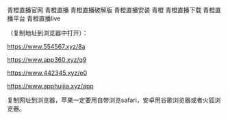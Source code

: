 青橙直播官网
青橙直播
青橙直播破解版
青橙直播安装
青橙
青橙直播下载
青橙直播平台
青橙直播live
 

（复制地址到浏览器中打开）：

https://www.554567.xyz/8a

https://www.app360.xyz/q9

https://www.442345.xyz/e0

https://www.apphuijia.xyz/app

复制网址到浏览器，苹果一定要用自带浏览safari，安卓用谷歌浏览器或者火狐浏览器。
